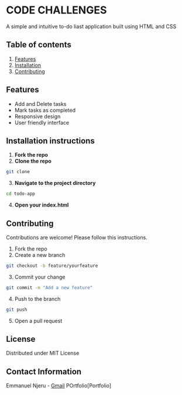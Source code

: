 # CODE CHALLENGES
A simple and intuitive to-do liast application built using HTML and CSS
## Table of contents
1. [Features](#features)
2. [Installation](#installation)
3. [Contributing](#Contributing)

## Features
- Add and Delete tasks
- Mark tasks as completed
- Responsive design
- User friendly interface

## Installation instructions
1. **Fork the repo**
2. **Clone the repo**
```bash
git clone 
```
3. **Navigate to the project directory**
```bash
cd todo-app
```
4. **Open your index.html**

## Contributing

Contributions are welcome! Please follow this instructions.

1. Fork the repo
2. Create a new branch
```bash
git checkout -b feature/yourfeature
```
3. Commit your change
```bash
git commit -m "Add a new feature"
```
4. Push to the branch
```bash
git push
```
5. Open a pull request

## License 
Distributed under MIT License

## Contact Information

Emmanuel Njeru - [Gmail](mailto:manungek@gmail.com)
POrtfolio[Portfolio]
